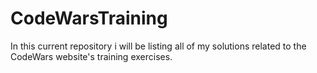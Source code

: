 # CodeWarsTraining
In this current repository i will be listing all of my solutions related to the CodeWars website's training exercises.
